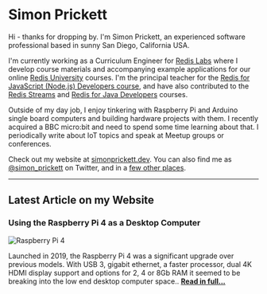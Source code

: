 # Simon Prickett

Hi - thanks for dropping by. I'm Simon Prickett, an experienced software professional based in sunny San Diego, California USA.

I'm currently working as a Curriculum Engineer for [Redis Labs](https://redislabs.com) where I develop course materials and accompanying example applications for our online [Redis University](https://university.redislabs.com) courses. I'm the principal teacher for the [Redis for JavaScript (Node.js) Developers course](https://university.redislabs.com/courses/ru102js/), and have also contributed to the [Redis Streams](https://university.redislabs.com/courses/ru202/) and [Redis for Java Developers](https://university.redislabs.com/courses/ru102j/) courses.

Outside of my day job, I enjoy tinkering with Raspberry Pi and Arduino single board computers and building hardware projects with them. I recently acquired a BBC micro:bit and need to spend some time learning about that. I periodically write about IoT topics and speak at Meetup groups or conferences.

Check out my website at [simonprickett.dev](https://simonprickett.dev).  You can also find me as [@simon_prickett](https://twitter.com/simon_prickett) on Twitter, and in a [few other places](https://simonprickett.dev/contact/).

---

## Latest Article on my Website

### Using the Raspberry Pi 4 as a Desktop Computer

![Raspberry Pi 4](https://simonprickett.dev/assets/images/pi_desktop_main.jpg)

Launched in 2019, the Raspberry Pi 4 was a significant upgrade over previous models. With USB 3, gigabit ethernet, a faster processor, dual 4K HDMI display support and options for 2, 4 or 8Gb RAM it seemed to be breaking into the low end desktop computer space.. **[Read in full...](https://simonprickett.dev/using-the-raspberry-pi-4-as-a-desktop-computer/)**
